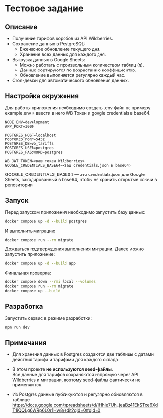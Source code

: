 # Тестовое задание

## Описание
- Получение тарифов коробов из API Wildberries.
- Сохранение данных в PostgreSQL:
  - Ежечасное обновление текущего дня.
  - Хранение всех данных для каждого дня.
- Выгрузка данных в Google Sheets:
  - Можно работать с произвольным количеством таблиц (`N`).
  - Данные сортируются по возрастанию коэффициентов.
  - Обновление выполняется регулярно каждый час.
- Cron-демон для автоматического обновления данных.

## Настройка окружения

Для работы приложения необходимо создать .env файл по примеру example.env и ввести в него WB Токен и google credentials в base64.
```dotenv
NODE_ENV=development
APP_PORT=3000

POSTGRES_HOST=localhost
POSTGRES_PORT=5432
POSTGRES_DB=wb_tariffs
POSTGRES_USER=postgres
POSTGRES_PASSWORD=postgres

WB_JWT_TOKEN=<ваш токен Wildberries>
GOOGLE_CREDENTIALS_BASE64=<ваш credentials.json в base64>
```

 GOOGLE_CREDENTIALS_BASE64 — это credentials.json для Google Sheets, закодированный в base64, чтобы не хранить открытые ключи в репозитории.

## Запуск
Перед запуском приложения необходимо запустить базу данных:
```bash
docker compose up -d --build postgres
```
И выполнить миграцию
```bash
docker compose run --rm migrate
```
Дождаться подтверждения выполнения миграции.
Далее можно запустить приложение:
```bash
docker compose up -d --build app
```
Финальная проверка:
```bash
docker compose down --rmi local --volumes
docker compose run --rm migrate
docker compose up --build
```
## Разработка
Запустить сервис в режиме разработки:
```bash
npm run dev
```
## Примечания

- Для хранения данных в Postgres создаются две таблицы с датами действия тарифа и тарифами для каждого склада

- В этом проекте **не используются seed-файлы**.  
Все данные для тарифов сохраняются напрямую через API Wildberries и миграции, поэтому seed-файлы фактически не применяются.  

- Из Postgres данные публикуются и регулярно обновляются в таблице https://docs.google.com/spreadsheets/d/1Hhie7Uh_jeaBz41EkSTxe6XdT1iQQLg6WRp6L0r1Hw8/edit?gid=0#gid=0
